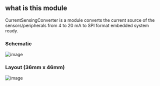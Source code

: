 
## what is this module
CurrentSensingConverter is a module converts the current source of the sensors/peripherals from 4 to 20 mA to SPI format embedded system ready. 

### Schematic 
![image](https://user-images.githubusercontent.com/9721522/237063439-2a8aff16-13f1-4918-8e45-1ea522eb8949.png)



### Layout (36mm x 46mm)

![image](https://user-images.githubusercontent.com/9721522/237063546-bfee5521-789d-4dbd-913c-701d12409cfc.png)




